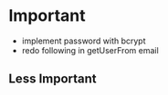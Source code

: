 # Important

- implement password with bcrypt
- redo following in getUserFrom email

## Less Important
